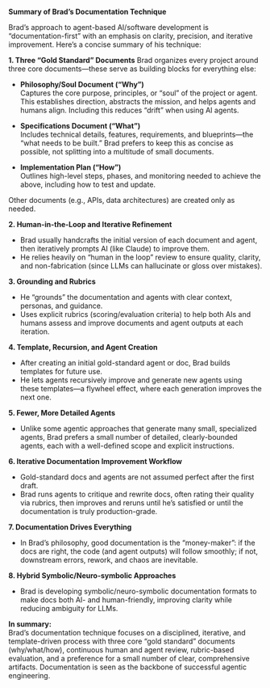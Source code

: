 **Summary of Brad’s Documentation Technique**

Brad’s approach to agent-based AI/software development is “documentation-first” with an emphasis on clarity, precision, and iterative improvement. Here’s a concise summary of his technique:

**1. Three “Gold Standard” Documents**
Brad organizes every project around three core documents—these serve as building blocks for everything else:

- **Philosophy/Soul Document (“Why”)**  
  Captures the core purpose, principles, or “soul” of the project or agent. This establishes direction, abstracts the mission, and helps agents and humans align. Including this reduces “drift” when using AI agents.

- **Specifications Document (“What”)**  
  Includes technical details, features, requirements, and blueprints—the “what needs to be built.” Brad prefers to keep this as concise as possible, not splitting into a multitude of small documents.

- **Implementation Plan (“How”)**  
  Outlines high-level steps, phases, and monitoring needed to achieve the above, including how to test and update.

Other documents (e.g., APIs, data architectures) are created only as needed.

**2. Human-in-the-Loop and Iterative Refinement**
- Brad usually handcrafts the initial version of each document and agent, then iteratively prompts AI (like Claude) to improve them.
- He relies heavily on “human in the loop” review to ensure quality, clarity, and non-fabrication (since LLMs can hallucinate or gloss over mistakes).

**3. Grounding and Rubrics**
- He “grounds” the documentation and agents with clear context, personas, and guidance.
- Uses explicit rubrics (scoring/evaluation criteria) to help both AIs and humans assess and improve documents and agent outputs at each iteration.

**4. Template, Recursion, and Agent Creation**
- After creating an initial gold-standard agent or doc, Brad builds templates for future use.
- He lets agents recursively improve and generate new agents using these templates—a flywheel effect, where each generation improves the next one.

**5. Fewer, More Detailed Agents**
- Unlike some agentic approaches that generate many small, specialized agents, Brad prefers a small number of detailed, clearly-bounded agents, each with a well-defined scope and explicit instructions.

**6. Iterative Documentation Improvement Workflow**
- Gold-standard docs and agents are not assumed perfect after the first draft.  
- Brad runs agents to critique and rewrite docs, often rating their quality via rubrics, then improves and reruns until he’s satisfied or until the documentation is truly production-grade.

**7. Documentation Drives Everything**
- In Brad’s philosophy, good documentation is the “money-maker”: if the docs are right, the code (and agent outputs) will follow smoothly; if not, downstream errors, rework, and chaos are inevitable.

**8. Hybrid Symbolic/Neuro-symbolic Approaches**
- Brad is developing symbolic/neuro-symbolic documentation formats to make docs both AI- and human-friendly, improving clarity while reducing ambiguity for LLMs.

**In summary:**  
Brad’s documentation technique focuses on a disciplined, iterative, and template-driven process with three core “gold standard” documents (why/what/how), continuous human and agent review, rubric-based evaluation, and a preference for a small number of clear, comprehensive artifacts. Documentation is seen as the backbone of successful agentic engineering.